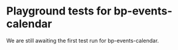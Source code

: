 # Playground tests for bp-events-calendar
We are still awaiting the first test run for bp-events-calendar.
